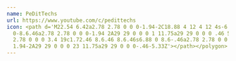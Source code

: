 ```yaml
---
name: PeDitTechs
url: https://www.youtube.com/c/pedittechs
icon: <path d='M22.54 6.42a2.78 2.78 0 0 0-1.94-2C18.88 4 12 4 12 4s-6.88
  0-8.6.46a2.78 2.78 0 0 0-1.94 2A29 29 0 0 0 1 11.75a29 29 0 0 0 .46 5.33A2.78
  2.78 0 0 0 3.4 19c1.72.46 8.6.46 8.6.46s6.88 0 8.6-.46a2.78 2.78 0 0 0
  1.94-2A29 29 0 0 0 23 11.75a29 29 0 0 0-.46-5.33Z'></path></polygon>
---
```

